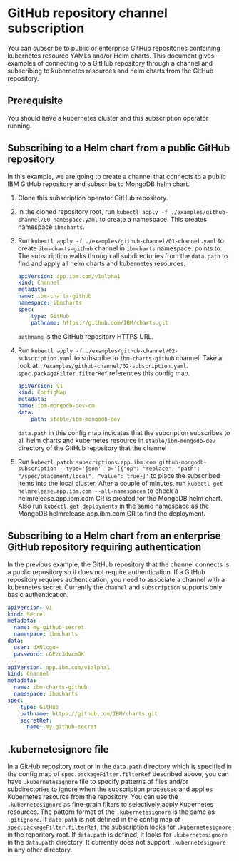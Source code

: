 # GitHub repository channel subscription

You can subscribe to public or enterprise GitHub repositories containing kubernetes resource YAMLs and/or Helm charts. This document gives examples of connecting to a GitHub repository through a channel and subscribing to kubernetes resources and helm charts from the GitHub repository.

## Prerequisite

You should have a kubernetes cluster and this subscription operator running.

## Subscribing to a Helm chart from a public GitHub repository

In this example, we are going to create a channel that connects to a public IBM GitHub repository and subscribe to MongoDB helm chart.

1. Clone this subscription operator GitHub repository.
1. In the cloned repository root, run `kubectl apply -f ./examples/github-channel/00-namespace.yaml` to create a namespace. This creates namespace `ibmcharts`.
1. Run `kubectl apply -f ./examples/github-channel/01-channel.yaml` to create `ibm-charts-github` channel in `ibmcharts` namespace.
 points to. The subscription walks through all subdirectories from the `data.path` to find and apply all helm charts and kubernetes resources.

    ```yaml
    apiVersion: app.ibm.com/v1alpha1
    kind: Channel
    metadata:
    name: ibm-charts-github
    namespace: ibmcharts
    spec:
        type: GitHub
        pathname: https://github.com/IBM/charts.git
    ```

    `pathname` is the GitHub repository HTTPS URL.

1. Run `kubectl apply -f ./examples/github-channel/02-subscription.yaml` to subscribe to `ibm-charts-github` channel. Take a look at `./examples/github-channel/02-subscription.yaml`. `spec.packageFilter.filterRef` references this config map.

    ```yaml
    apiVersion: v1
    kind: ConfigMap
    metadata:
    name: ibm-mongodb-dev-cm
    data:
        path: stable/ibm-mongodb-dev
    ```

    `data.path` in this config map indicates that the subcription subscribes to all helm charts and kubernetes resource in `stable/ibm-mongodb-dev` directory of the GitHub repository that the channel
1. Run `kubectl patch subscriptions.app.ibm.com github-mongodb-subscription --type='json' -p='[{"op": "replace", "path": "/spec/placement/local", "value": true}]'` to place the subscribed items into the local cluster. After a couple of minutes, run `kubectl get helmrelease.app.ibm.com --all-namespaces` to check a helmrelease.app.ibm.com CR is created for the MongoDB helm chart. Also run `kubectl get deployments` in the same namespace as the MongoDB helmrelease.app.ibm.com CR to find the deployment.

## Subscribing to a Helm chart from an enterprise GitHub repository requiring authentication

In the previous example, the GitHub repository that the channel connects is a public repository so it does not require authentication. If a GitHub repository requires authentication, you need to associate a channel with a kubernetes secret. Currently the `channel` and `subscription` supports only basic authentication.

```yaml
apiVersion: v1
kind: Secret
metadata:
  name: my-github-secret
  namespace: ibmcharts
data:
  user: dXNlcgo=
  password: cGFzc3dvcmQK
---
apiVersion: app.ibm.com/v1alpha1
kind: Channel
metadata:
  name: ibm-charts-github
  namespace: ibmcharts
spec:
    type: GitHub
    pathname: https://github.com/IBM/charts.git
    secretRef:
      name: my-github-secret
```

## .kubernetesignore file

In a GitHub repository root or in the `data.path` directory which is specified in the config map of `spec.packageFilter.filterRef` described above, you can have `.kubernetesignore` file to specify patterns of files and/or subdirectories to ignore when the subscription processes and applies Kubernetes resource from the repository. You can use the `.kubernetesignore` as fine-grain filters to selectively apply Kubernetes resources. The pattern format of the `.kubernetesignore` is the same as `.gitignore`. If `data.path` is not defined in the config map of `spec.packageFilter.filterRef`, the subscription looks for `.kubernetesignore` in the reporitory root. If `data.path` is defined, it looks for `.kubernetesignore` in the `data.path` directory. It currently does not support `.kubernetesignore` in any other directory.
